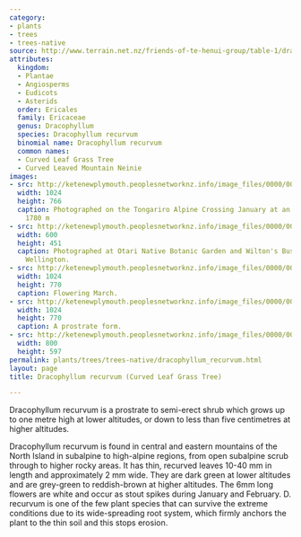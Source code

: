 ```yaml
---
category:
- plants
- trees
- trees-native
source: http://www.terrain.net.nz/friends-of-te-henui-group/table-1/dracophyllum-recurvum-curved-leaf-grass-tree.html
attributes:
  kingdom:
  - Plantae
  - Angiosperms
  - Eudicots
  - Asterids
  order: Ericales
  family: Ericaceae
  genus: Dracophyllum
  species: Dracophyllum recurvum
  binomial name: Dracophyllum recurvum
  common names:
  - Curved Leaf Grass Tree
  - Curved Leaved Mountain Neinie
images:
- src: http://ketenewplymouth.peoplesnetworknz.info/image_files/0000/0010/2933/Dracophyllum_recurvum.jpg
  width: 1024
  height: 766
  caption: Photographed on the Tongariro Alpine Crossing January at an elevation of
    1780 m
- src: http://ketenewplymouth.peoplesnetworknz.info/image_files/0000/0004/6184/Dracophyllum_recurvum-003.JPG
  width: 600
  height: 451
  caption: Photographed at Otari Native Botanic Garden and Wilton's Bush Reserve.
    Wellington.
- src: http://ketenewplymouth.peoplesnetworknz.info/image_files/0000/0005/3744/Dracophyllum_recurvum-004.JPG
  width: 1024
  height: 770
  caption: Flowering March.
- src: http://ketenewplymouth.peoplesnetworknz.info/image_files/0000/0003/3994/Dracophyllum_recurvum__Curved_leaved_mountain_neinei.JPG
  width: 1024
  height: 770
  caption: A prostrate form.
- src: http://ketenewplymouth.peoplesnetworknz.info/image_files/0000/0003/3999/Dracophyllum_recurvum__Curved_leaved_mountain_neinei-001.JPG
  width: 800
  height: 597
permalink: plants/trees/trees-native/dracophyllum_recurvum.html
layout: page
title: Dracophyllum recurvum (Curved Leaf Grass Tree)

---
```

Dracophyllum recurvum is a prostrate to semi-erect shrub which grows up to one metre high at lower altitudes, or down to less than five centimetres at higher altitudes.

Dracophyllum recurvum is found in central and eastern mountains of the North Island in subalpine to high-alpine regions, from open subalpine scrub through to higher rocky areas.
It has thin, recurved leaves 10-40 mm in length and approximately 2 mm wide. They are dark green at lower altitudes and are grey-green to reddish-brown at higher altitudes. The 6mm long flowers are white and occur as stout spikes during January and February.
D. recurvum is one of the few plant species that can survive the extreme conditions due to its wide-spreading root system, which firmly anchors the plant to the thin soil and this stops erosion.
